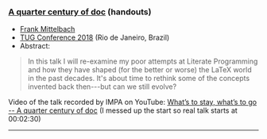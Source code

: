 

### <a href="{{site.baseurl}}/publications/2018-07-21-FMi-TUG-quarter-doc-handouts.pdf" target="_blank" onclick="vgwPixelCall('8745aa17547143a68b1906d317a594d0');">A quarter century of doc</a> (handouts)

+ [Frank Mittelbach]({{site.baseurl}}/about/team/#frank-mittelbach)
+ [TUG Conference 2018](https://tug.org/tug2018/) (Rio de Janeiro, Brazil)
+ Abstract:

>   In this talk I will re-examine my poor attempts at Literate
>   Programming and how they have shaped (for the better or worse)
>   the LaTeX world in the past decades.
>   It's about time to rethink some of the concepts invented back
>   then---but can we still evolve?

Video of the talk recorded by IMPA on YouTube:  <a href="https://youtu.be/Idqi6B12D2Q?t=2m30s" target="_blank"  onclick="vgwPixelCall('8745aa17547143a68b1906d317a594d0');">What’s to stay, what’s to go -- A quarter century of doc</a> (I messed up the start so real talk starts at 00:02:30)



***
